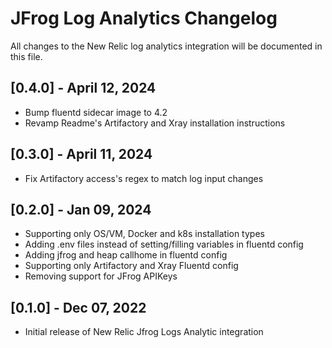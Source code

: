# JFrog Log Analytics Changelog

All changes to the New Relic log analytics integration will be documented in this file.

## [0.4.0] - April 12, 2024

* Bump fluentd sidecar image to 4.2
* Revamp Readme's Artifactory and Xray installation instructions

## [0.3.0] - April 11, 2024

* Fix Artifactory access's regex to match log input changes

## [0.2.0] - Jan 09, 2024

* Supporting only OS/VM, Docker and k8s installation types
* Adding .env files instead of setting/filling variables in fluentd config
* Adding jfrog and heap callhome in fluentd config
* Supporting only Artifactory and Xray Fluentd config
* Removing support for JFrog APIKeys

## [0.1.0] - Dec 07, 2022

* Initial release of New Relic Jfrog Logs Analytic integration
